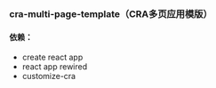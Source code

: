 ### cra-multi-page-template（CRA多页应用模版）

#### 依赖：
- create react app
- react app rewired
- customize-cra
